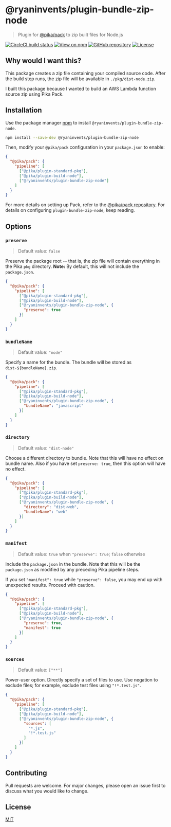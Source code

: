 # @ryaninvents/plugin-bundle-zip-node

> Plugin for [@pika/pack](https://github.com/pikapkg/pack) to zip built files for Node.js

[![CircleCI build status](https://img.shields.io/circleci/project/github/ryaninvents/plugin-bundle-zip/develop.svg?logo=circleci&style=flat)](https://circleci.com/gh/ryaninvents/plugin-bundle-zip)
[![View on npm](https://img.shields.io/npm/v/@ryaninvents/plugin-bundle-zip-node.svg?style=flat)](https://www.npmjs.com/package/@ryaninvents/plugin-bundle-zip-node)
[![GitHub repository](https://img.shields.io/github/stars/ryaninvents/plugin-bundle-zip.svg?style=social)](https://github.com/ryaninvents/plugin-bundle-zip)
[![License](https://img.shields.io/npm/l/@ryaninvents/plugin-bundle-zip-node.svg?style=flat)](https://www.npmjs.com/package/@ryaninvents/plugin-bundle-zip-node)

## Why would I want this?

This package creates a zip file containing your compiled source code. After the build step runs, the zip file will be available in `./pkg/dist-node.zip`.

I built this package because I wanted to build an AWS Lambda function source zip using Pika Pack.

## Installation

Use the package manager [npm](https://docs.npmjs.com/about-npm/) to install `@ryaninvents/plugin-bundle-zip-node`.

```bash
npm install --save-dev @ryaninvents/plugin-bundle-zip-node
```

Then, modify your `@pika/pack` configuration in your `package.json` to enable:

```json
{
  "@pika/pack": {
    "pipeline": [
      ["@pika/plugin-standard-pkg"],
      ["@pika/plugin-build-node"],
      ["@ryaninvents/plugin-bundle-zip-node"]
    ]
  }
}
```

For more details on setting up Pack, refer to the [@pika/pack repository](https://github.com/pikapkg/pack). For details on configuring `plugin-bundle-zip-node`, keep reading.

## Options

### `preserve`

> Default value: `false`

Preserve the package root -- that is, the zip file will contain everything in the Pika `pkg` directory. **Note:** By default, this will not include the `package.json`.

```json
{
  "@pika/pack": {
    "pipeline": [
      ["@pika/plugin-standard-pkg"],
      ["@pika/plugin-build-node"],
      ["@ryaninvents/plugin-bundle-zip-node", {
        "preserve": true
      }]
    ]
  }
}
```

### `bundleName`

> Default value: `"node"`

Specify a name for the bundle. The bundle will be stored as `dist-${bundleName}.zip`.

```json
{
  "@pika/pack": {
    "pipeline": [
      ["@pika/plugin-standard-pkg"],
      ["@pika/plugin-build-node"],
      ["@ryaninvents/plugin-bundle-zip-node", {
        "bundleName": "javascript"
      }]
    ]
  }
}
```

### `directory`

> Default value: `"dist-node"`

Choose a different directory to bundle. Note that this will have no effect on bundle name. Also if you have set `preserve: true`, then this option will have no effect.

```json
{
  "@pika/pack": {
    "pipeline": [
      ["@pika/plugin-standard-pkg"],
      ["@pika/plugin-build-node"],
      ["@ryaninvents/plugin-bundle-zip-node", {
        "directory": "dist-web",
        "bundleName": "web"
      }]
    ]
  }
}
```

### `manifest`

> Default value: `true` when `"preserve": true`; `false` otherwise

Include the `package.json` in the bundle. Note that this will be the `package.json` as modified by any preceding Pika pipeline steps.

If you set `"manifest": true` while `"preserve": false`, you may end up with unexpected results. Proceed with caution.

```json
{
  "@pika/pack": {
    "pipeline": [
      ["@pika/plugin-standard-pkg"],
      ["@pika/plugin-build-node"],
      ["@ryaninvents/plugin-bundle-zip-node", {
        "preserve": true,
        "manifest": true
      }]
    ]
  }
}
```

### `sources`

> Default value: `["**"]`

Power-user option. Directly specify a set of files to use. Use negation to exclude files; for example, exclude test files using `"!*.test.js"`.

```json
{
  "@pika/pack": {
    "pipeline": [
      ["@pika/plugin-standard-pkg"],
      ["@pika/plugin-build-node"],
      ["@ryaninvents/plugin-bundle-zip-node", {
        "sources": [
          "*.js",
          "!*.test.js"
        ]
      }]
    ]
  }
}
```

## Contributing
Pull requests are welcome. For major changes, please open an issue first to discuss what you would like to change.

## License
[MIT](https://choosealicense.com/licenses/mit/)
